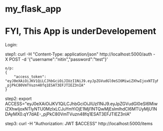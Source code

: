 # my_flask_app

# FYI, This App is underDevelopement 
Login:

step1:
	curl -H "Content-Type: application/json" http://localhost:5000/auth -X POST -d '{"username":"nitin","password":"test"}'
    
	o/p: 
	{
  		"access_token": "eyJ0eXAiOiJKV1QiLCJhbGciOiJIUzI1NiJ9.eyJpZGVudGl0eSI6MiwiZXhwIjoxNTIyNTU0MzIxLCJuYmYiOjE1MjI1NTQwMjEsImlhdCI6MTUyMjU1NDAyMX0.qY7dAE-_pjPkC80VmTVuzn48fq1ESAT3EFJTIEZ3nIA"
	}

step2:
	export ACCESS="eyJ0eXAiOiJKV1QiLCJhbGciOiJIUzI1NiJ9.eyJpZGVudGl0eSI6MiwiZXhwIjoxNTIyNTU0MzIxLCJuYmYiOjE1MjI1NTQwMjEsImlhdCI6MTUyMjU1NDAyMX0.qY7dAE-_pjPkC80VmTVuzn48fq1ESAT3EFJTIEZ3nIA"

step3:
	curl -H "Authorization: JWT $ACCESS" http://localhost:5000/items
